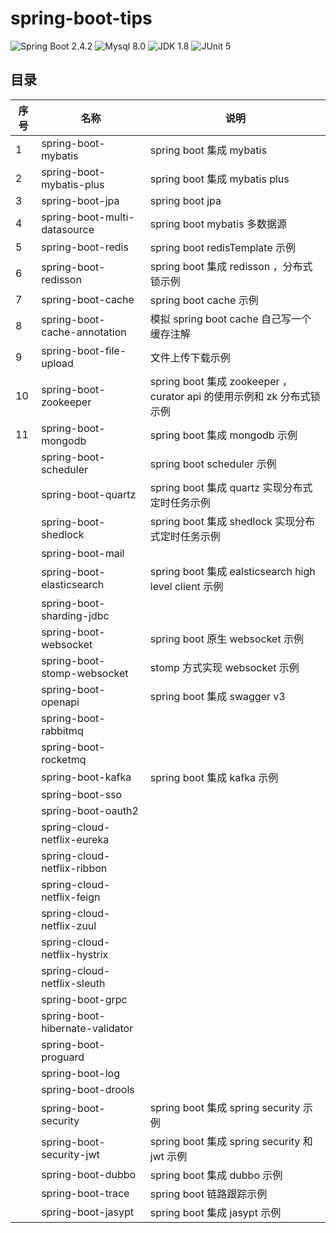 # spring-boot-tips
![Spring Boot 2.4.2](https://img.shields.io/badge/Spring%20Boot-2.4.2-brightgreen)
![Mysql 8.0](https://img.shields.io/badge/MySQL-8.0-blue)
![JDK 1.8](https://img.shields.io/badge/JDK-8-orange)
![JUnit 5](https://img.shields.io/badge/JUnit-5-green)

## 目录

| 序号 | 名称                         			| 说明                                     								|
| ---- | -------------------------------------- | --------------------------------------------------------------------- |
| 1    | spring-boot-mybatis          			| spring boot 集成 mybatis                 								|
| 2    | spring-boot-mybatis-plus     			| spring boot 集成 mybatis plus            								|
| 3    | spring-boot-jpa              			| spring boot jpa                          								|
| 4    | spring-boot-multi-datasource 			| spring boot mybatis 多数据源             								|
| 5    | spring-boot-redis            			| spring boot redisTemplate 示例           								|
| 6    | spring-boot-redisson         			| spring boot 集成 redisson ，分布式锁示例 								|
| 7    | spring-boot-cache            			| spring boot cache 示例 				   								|
| 8    | spring-boot-cache-annotation  			| 模拟 spring boot cache 自己写一个缓存注解								|
| 9    | spring-boot-file-upload    			| 文件上传下载示例						   								|
| 10   | spring-boot-zookeeper        			| spring boot 集成 zookeeper ，curator api 的使用示例和 zk 分布式锁示例 |
| 11   | spring-boot-mongodb          			| spring boot 集成 mongodb 示例 		   								|
|      | spring-boot-scheduler        			| spring boot scheduler 示例 			   								|
|      | spring-boot-quartz         			| spring boot 集成 quartz 实现分布式定时任务示例 						|
|      | spring-boot-shedlock         			| spring boot 集成 shedlock 实现分布式定时任务示例 						|
|      | spring-boot-mail	          			|                                          								|
|      | spring-boot-elasticsearch    			| spring boot 集成 ealsticsearch high level client 示例 				|
|      | spring-boot-sharding-jdbc    			|                                          								|
|      | spring-boot-websocket        			| spring boot 原生 websocket 示例          								|
|      | spring-boot-stomp-websocket   			| stomp 方式实现 websocket 示例            								|
|      | spring-boot-openapi          			| spring boot 集成 swagger v3              								|
|      | spring-boot-rabbitmq         			|                                          								|
|      | spring-boot-rocketmq         			|                                          								|
|      | spring-boot-kafka            			| spring boot 集成 kafka 示例              								|
|      | spring-boot-sso              			|                                          								|
|      | spring-boot-oauth2           			|                                          								|
|      | spring-cloud-netflix-eureka  			|                                          								|
|      | spring-cloud-netflix-ribbon  			|                                          								|
|      | spring-cloud-netflix-feign   			|                                          								|
|      | spring-cloud-netflix-zuul    			|                                          								|
|      | spring-cloud-netflix-hystrix 			|                                          								|
|      | spring-cloud-netflix-sleuth  			|                                          								|
|      | spring-boot-grpc             			|                                          								|
|      | spring-boot-hibernate-validator        |                                          								|
|      | spring-boot-proguard         			|                                          								|
|      | spring-boot-log        	  			|                                          								|
|      | spring-boot-drools           			|                                          								|
|      | spring-boot-security         			| spring boot 集成 spring security 示例    								|
|      | spring-boot-security-jwt      			| spring boot 集成 spring security 和 jwt 示例    						|
|      | spring-boot-dubbo            			| spring boot 集成 dubbo 示例              								|
|      | spring-boot-trace            			| spring boot 链路跟踪示例              								|
|      | spring-boot-jasypt | spring boot 集成 jasypt 示例 |






















